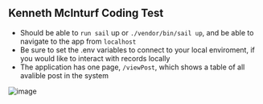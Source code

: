 ## Kenneth McInturf Coding Test

- Should be able to `run sail` up or `./vendor/bin/sail up`, and be able to navigate to the app from `localhost`
- Be sure to set the .env variables to connect to your local enviroment, if you would like to interact with records locally
- The application has one page, `/viewPost`, which shows a table of all avalible post in the system

![image](https://user-images.githubusercontent.com/43353352/143144113-cb072df0-677a-4eb3-a0ba-285891c62f04.png)
